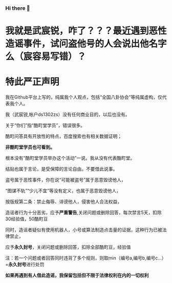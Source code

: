 ### Hi there 👋

<!--
**ds1302zs/ds1302zs** is a ✨ _special_ ✨ repository because its `README.md` (this file) appears on your GitHub profile.

Here are some ideas to get you started:

- 🔭 I’m currently working on ...
- 🌱 I’m currently learning ...
- 👯 I’m looking to collaborate on ...
- 🤔 I’m looking for help with ...
- 💬 Ask me about ...
- 📫 How to reach me: ...
- 😄 Pronouns: ...
- ⚡ Fun fact: ...
-->



# 我就是武宸锐，咋了？？？最近遇到恶性造谣事件，试问盗他号的人会说出他名字么（宸容易写错）？


#  特此严正声明

  我在Github平台上写的，纯属我个人观点，包括“全国八卦协会”等纯属虚构，仅代表我个人。
  
  我（武宸锐,帐户ds1302zs）没有任何商业目的，以后也没有。
  
  关于“你们”指“酷町堂学员”，错误很多。
  
  酷町问答具有开放性的特点，百度搜索也有相关数据证明；
  
  **非酷町堂学员也可看到。**
  
  根本没有“酷町堂学员举办这个活动”一说。我从没有代表酷町堂。
  
  结贴也属于言论，是受保障的言论自由。不要借此说事。
  
  盗号属于恶性事件，你在说“可能被盗号”属于恶意毁谤他人，
  
  “图谋不轨”“少儿不宜”等没有定义，也属于恶意毁谤他人，
  
  按版规第二条：禁止侮辱、诽谤他人，侵害他人合法权益，
  
  造谣者行为十分恶劣，应予**严重警告**,关闭问题或删除回答，每次禁言5天，扣除30经验值，50酷町豆
  
  同时，造谣者疑似有使用机器人，小号或算法制造点击量的证据，这种行为已被法律禁止，
  
  应予**永久封号**，关闭问题或删除回答，扣除全部酷町豆，经验值
  
  注：若一个问题或者回答同时违背了多个规则，则取min（编号a,编号b,编号c...）=**永久封号**进行处罚
  
  **如果再遇到有人借此造谣，我保留包括但不限于法律权利在内的一切权利**
